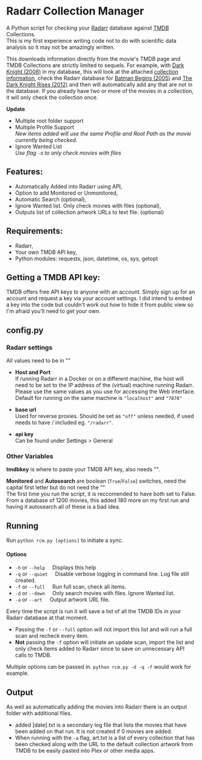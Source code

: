 # Radarr Collection Manager

A Python script for checking your [Radarr](https://radarr.video/) database against [TMDB](https://www.themoviedb.org/) Collections. <br>
This is my first experience writing code not to do with scientific data analysis so it may not be amazingly written.

This downloads information directly from the movie's TMDB page and TMDB Collections are strictly limited to sequels. For example, with [Dark Knight (2008)](https://www.themoviedb.org/movie/155-the-dark-knight) in my database, this will look at the attached [collection information](https://www.themoviedb.org/collection/263-the-dark-knight-collection?language=en-US), check the Radarr database for [Batman Begins (2005)](https://www.themoviedb.org/movie/272?language=en-US) and [The Dark Knight Rises (2012)](https://www.themoviedb.org/movie/49026?language=en-US) and then will automatically add any that are not in the database. If you already have two or more of the movies in a collection, it will only check the collection once. 

**Update** <br>
- Multiple root folder support <br>
- Multiple Profile Support <br>
	_New items added will use the same Profile and Root Path as the movie currently being checked_.<br>
- Ignore Wanted List<br>
	_Use flag_ `-d` _to only check movies with files_

## Features: <br>
- Automatically Added into Radarr using API, <br>
- Option to add Monitored or Unmonitored, <br>
- Automatic Search (optional), <br>
- Ignore Wanted list. Only check movies with files (optional),<br>
- Outputs list of collection artwork URLs to text file. (optional)<br>
  
## Requirements:
- Radarr, <br>
- Your own TMDB API key, <br>
- Python modules: requests, json, datetime, os, sys, getopt
  
## Getting a TMDB API key:
TMDB offers free API keys to anyone with an account. Simply sign up for an account and request a key via your account settings. I did intend to embed a key into the code but couldn't work out how to hide it from public view so I'm afraid you'll need to get your own.
  
## config.py
### Radarr settings

All values need to be in ""<br>

- **Host and Port** <br>
If running Radarr in a Docker or on a different machine, the host will need to be set to the IP address of the (virtual) machine running Radarr. Please use the same values as you use for accessing the Web interface. Default for running on the same machine is `"localhost"` and `"7878"` <br>

- **base url** <br>
Used for reverse proxies. Should be set as `"off"` unless needed, if used needs to have / included eg. `"/radarr"`. <br>

- **api key** <br>
Can be found under Settings > General <br>

### Other Variables 
**tmdbkey** is where to paste your TMDB API key, also needs "".

**Monitored** and **Autosearch** are boolean (`True`/`False`) switches, need the capital first letter but do not need the "" <br>
The first time you run the script, it is reccomended to have both set to False. From a database of 1200 movies, this added 180 more on my first run and having it autosearch all of these is a bad idea. 

## Running
Run `python rcm.py [options]` to initiate a sync.<br>

#### Options
- `-h` or `--help`	&nbsp;&nbsp;&nbsp;	Displays this help 
- `-q` or `--quiet`	&nbsp;&nbsp;&nbsp;	Disable verbose logging in command line. Log file still created.
- `-f` or `--full`	&nbsp;&nbsp;&nbsp;	Run full scan, check all items.
- `-d` or `--down`	&nbsp;&nbsp;&nbsp;	Only search movies with files. Ignore Wanted list.
- `-a` or `--art`	&nbsp;&nbsp;&nbsp;	Output artwork URL file.

Every time the script is run it will save a list of all the TMDB IDs in your Radarr database at that moment.
- Passing the `-f` or `--full` option will not import this list and will run a full scan and recheck every item.
- **Not** passing the `-f` option will initiate an update scan, import the list and only check items added to Radarr since to save on unnecessary API calls to TMDB.

Multiple options can be passed in. `python rcm.py -d -q -f` would work for example.

## Output
As well as automatically adding the movies into Radarr there is an output folder with additional files. <br>
- added [date].txt is a secondary log file that lists the movies that have been added on that run. It is not created if 0 movies are added. <br>
- When running with the `-a` flag, art.txt is a list of every collection that has been checked along with the URL to the default collection artwork from TMDB to be easily pasted into Plex or other media apps.
